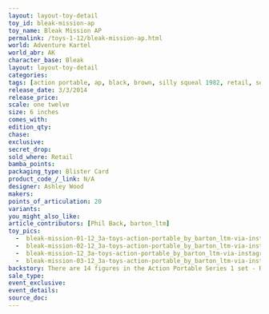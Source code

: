 ```yaml
---
layout: layout-toy-detail 
toy_id: bleak-mission-ap
toy_name: Bleak Mission AP
permalink: /toys-1-12/bleak-mission-ap.html
world: Adventure Kartel
world_abr: AK
character_base: Bleak
layout: layout-toy-detail
categories: 
tags: [action portable, ap, black, brown, silly squeal 1982, retail, series one, wave 1]
release_date: 3/3/2014
release_price: 
scale: one twelve
size: 6 inches
comes_with: 
edition_qty: 
chase: 
exclusive: 
secret_drop: 
sold_where: Retail
bamba_points: 
packaging_type: Blister Card
product_code_/_link: N/A
designer: Ashley Wood
makers: 
points_of_articulation: 20
variants: 
you_might_also_like: 
article_contributors: [Phil Back, barton_ltm]
toy_pics: 
  -  bleak-mission-01-12_3a-toys-action-portable_by_barton_ltm-via-instagram.jpg
  -  bleak-mission-02-12_3a-toys-action-portable_by_barton_ltm-via-instagram.jpg
  -  bleak-mission-12_3a-toys-action-portable_by_barton_ltm-via-instagram.jpg
  -  bleak-mission-03-12_3a-toys-action-portable_by_barton_ltm-via-instagram.jpg
backstory: There are 14 figures in the Action Portable Series 1 set - Red Right Hand Tommy, Little Shadow (Shadow MK2 version), Cherry Bomb, Shit Got Real JC (Open Pale Style SGR JC version), Shit Got Real JC (Pale as Fuck SGR JC version), Bleak Mission, Merde Mission (Original version - dark jacket, black 3A logo shirt, fur lined hood), Merde Mission (Cold version - light jacket, blue pullover, fur lined hood), Golden Dolphin, Soy Dolphin (black), Removalist Zomb 01 (white), Removalist Zomb 02 (black), Johnson Ankou (orange boilersuit), Junglevet Ankou (camo).
sale_type: 
event_exclusive: 
event_details: 
source_doc: 
---
```

